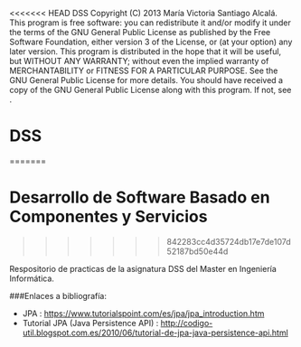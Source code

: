 <<<<<<< HEAD
DSS Copyright (C) 2013 María Victoria Santiago Alcalá. This program is free software: you can redistribute it and/or modify it under the terms of the GNU General Public License as published by the Free Software Foundation, either version 3 of the License, or (at your option) any later version. This program is distributed in the hope that it will be useful, but WITHOUT ANY WARRANTY; without even the implied warranty of MERCHANTABILITY or FITNESS FOR A PARTICULAR PURPOSE. See the GNU General Public License for more details. You should have received a copy of the GNU General Public License along with this program. If not, see .


# DSS
=======
# Desarrollo de Software Basado en Componentes y Servicios
>>>>>>> 842283cc4d35724db17e7de107d52187bd50e44d

Respositorio de practicas de la asignatura DSS del Master en Ingeniería Informática.

###Enlaces a bibliografía:

- JPA : https://www.tutorialspoint.com/es/jpa/jpa_introduction.htm
- Tutorial JPA (Java Persistence API) : http://codigo-util.blogspot.com.es/2010/06/tutorial-de-jpa-java-persistence-api.html
